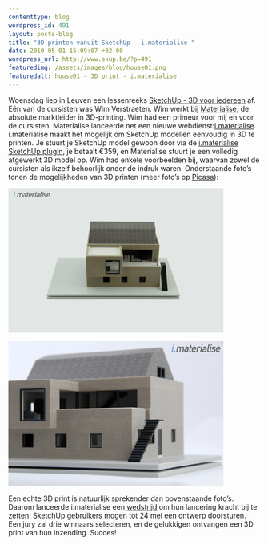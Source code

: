 ```yaml
--- 
contenttype: blog
wordpress_id: 491
layout: posts-blog
title: "3D printen vanuit SketchUp - i.materialise "
date: 2010-05-01 15:09:07 +02:00
wordpress_url: http://www.skup.be/?p=491
featuredimg: /assets/images/blog/house01.png
featuredalt: house01 - 3D print - i.materialise
---
```

Woensdag liep in Leuven een lessenreeks [SketchUp - 3D voor iedereen][]
af. Eén van de cursisten was Wim Verstraeten. Wim werkt bij
[Materialise][], de absolute marktleider in 3D-printing. Wim had een
primeur voor mij en voor de cursisten: Materialise lanceerde net een
nieuwe webdienst:[i.materialise][]. i.materialise maakt het mogelijk om
SketchUp modellen eenvoudig in 3D te printen. Je stuurt je SketchUp
model gewoon door via de [i.materialise SketchUp plugin][], je betaalt
€359, en Materialise stuurt je een volledig afgewerkt 3D model op. Wim
had enkele voorbeelden bij, waarvan zowel de cursisten als ikzelf
behoorlijk onder de indruk waren. Onderstaande foto’s tonen de
mogelijkheden van 3D printen (meer foto’s op [Picasa][]):

![house01 - 3D print - i.materialise][]

![house02 - 3D print - i.materialise][]

Een echte 3D print is natuurlijk sprekender dan bovenstaande foto’s.
Daarom lanceerde i.materialise een [wedstrijd][] om hun lancering kracht
bij te zetten: SketchUp gebruikers mogen tot 24 mei een ontwerp
doorsturen. Een jury zal drie winnaars selecteren, en de gelukkigen
ontvangen een 3D print van hun inzending. Succes!

[SketchUp - 3D voor iedereen]: http://www.syntra-ab.be/opleidingen/SketchUp-_--3D-voor-iedereen "SketchUp - 3D voor iedereen"

[Materialise]: http://www.materialise.com/goup-profile "Materialise"

[i.materialise]: http://i.materialise.com/ "i.materialise"

[i.materialise SketchUp plugin]: http://i.materialise.com/Tool/CreateYourArchitecturalModel "i.materialise SketchUp plugin"

[Picasa]: http://picasaweb.google.com.ua/i.materialise/IMaterialiseSketchUpContent# "i.materialise op Picasa"

[wedstrijd]: http://i.materialise.com/Blog/Entry/world-of-houses "i.materialise wedstrijd"



[house01 - 3D print - i.materialise]: /assets/images/blog/house01.png "house01 - 3D print - i.materialise"

[house02 - 3D print - i.materialise]: /assets/images/blog/house02.png "house02 - 3D print - i.materialise"